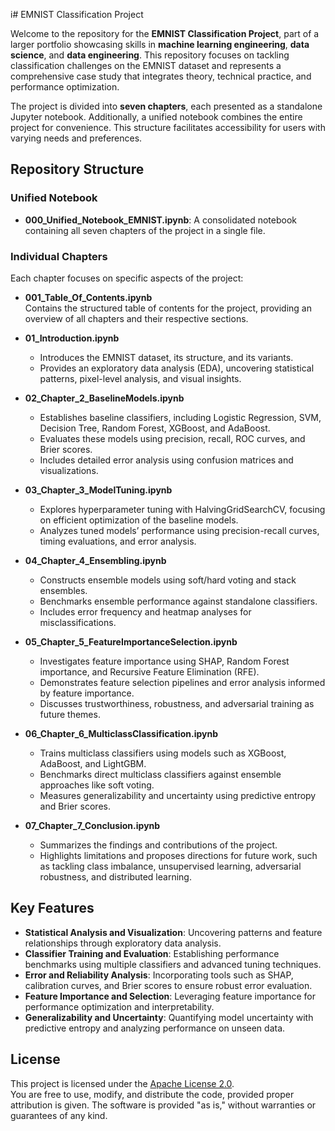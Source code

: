 i# EMNIST Classification Project

Welcome to the repository for the **EMNIST Classification Project**, part of a larger portfolio showcasing skills in **machine learning engineering**, **data science**, and **data engineering**. This repository focuses on tackling classification challenges on the EMNIST dataset and represents a comprehensive case study that integrates theory, technical practice, and performance optimization.

The project is divided into **seven chapters**, each presented as a standalone Jupyter notebook. Additionally, a unified notebook combines the entire project for convenience. This structure facilitates accessibility for users with varying needs and preferences.

## Repository Structure

### Unified Notebook
- **000_Unified_Notebook_EMNIST.ipynb**: A consolidated notebook containing all seven chapters of the project in a single file.

### Individual Chapters
Each chapter focuses on specific aspects of the project:

- **001_Table_Of_Contents.ipynb**  
  Contains the structured table of contents for the project, providing an overview of all chapters and their respective sections.

- **01_Introduction.ipynb**  
  - Introduces the EMNIST dataset, its structure, and its variants.  
  - Provides an exploratory data analysis (EDA), uncovering statistical patterns, pixel-level analysis, and visual insights.

- **02_Chapter_2_BaselineModels.ipynb**  
  - Establishes baseline classifiers, including Logistic Regression, SVM, Decision Tree, Random Forest, XGBoost, and AdaBoost.  
  - Evaluates these models using precision, recall, ROC curves, and Brier scores.  
  - Includes detailed error analysis using confusion matrices and visualizations.

- **03_Chapter_3_ModelTuning.ipynb**  
  - Explores hyperparameter tuning with HalvingGridSearchCV, focusing on efficient optimization of the baseline models.  
  - Analyzes tuned models’ performance using precision-recall curves, timing evaluations, and error analysis.

- **04_Chapter_4_Ensembling.ipynb**  
  - Constructs ensemble models using soft/hard voting and stack ensembles.  
  - Benchmarks ensemble performance against standalone classifiers.  
  - Includes error frequency and heatmap analyses for misclassifications.

- **05_Chapter_5_FeatureImportanceSelection.ipynb**  
  - Investigates feature importance using SHAP, Random Forest importance, and Recursive Feature Elimination (RFE).  
  - Demonstrates feature selection pipelines and error analysis informed by feature importance.  
  - Discusses trustworthiness, robustness, and adversarial training as future themes.

- **06_Chapter_6_MulticlassClassification.ipynb**  
  - Trains multiclass classifiers using models such as XGBoost, AdaBoost, and LightGBM.  
  - Benchmarks direct multiclass classifiers against ensemble approaches like soft voting.  
  - Measures generalizability and uncertainty using predictive entropy and Brier scores.

- **07_Chapter_7_Conclusion.ipynb**  
  - Summarizes the findings and contributions of the project.  
  - Highlights limitations and proposes directions for future work, such as tackling class imbalance, unsupervised learning, adversarial robustness, and distributed learning.

## Key Features

- **Statistical Analysis and Visualization**: Uncovering patterns and feature relationships through exploratory data analysis.  
- **Classifier Training and Evaluation**: Establishing performance benchmarks using multiple classifiers and advanced tuning techniques.  
- **Error and Reliability Analysis**: Incorporating tools such as SHAP, calibration curves, and Brier scores to ensure robust error evaluation.  
- **Feature Importance and Selection**: Leveraging feature importance for performance optimization and interpretability.  
- **Generalizability and Uncertainty**: Quantifying model uncertainty with predictive entropy and analyzing performance on unseen data.

## License
This project is licensed under the [Apache License 2.0](https://www.apache.org/licenses/LICENSE-2.0).  
You are free to use, modify, and distribute the code, provided proper attribution is given. The software is provided "as is," without warranties or guarantees of any kind.

